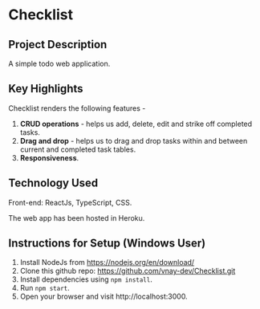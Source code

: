 # Checklist

## Project Description
A simple todo web application.

## Key Highlights
Checklist renders the following features -
1. **CRUD operations** - helps us add, delete, edit and strike off completed tasks.
2. **Drag and drop** - helps us to drag and drop tasks within and between current and completed task tables.  
3. **Responsiveness**.

## Technology Used
Front-end: ReactJs, TypeScript, CSS.<br>

The web app has been hosted in Heroku.

## Instructions for Setup (Windows User)
1. Install NodeJs from https://nodejs.org/en/download/
2. Clone this github repo: https://github.com/vnay-dev/Checklist.git
3. Install dependencies using ```npm install```.
4. Run ```npm start```.
5. Open your browser and visit http://localhost:3000. 








